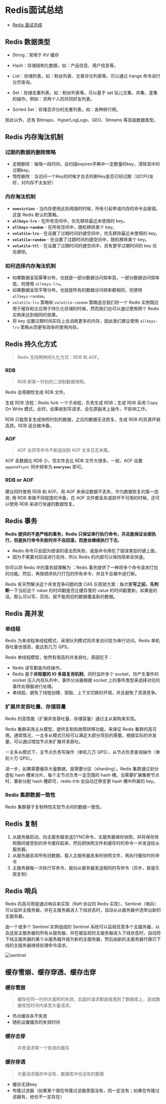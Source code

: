 # Redis面试总结

- [Redis 面试总结](https://dunwu.github.io/db-tutorial/nosql/redis/redis-interview.html#redis-%E6%95%B0%E6%8D%AE%E7%B1%BB%E5%9E%8B)

## Redis 数据类型

- String：常用于 KV 缓存

- Hash：存储结构化数据，如：产品信息、用户信息等。

- List：存储列表，如：粉丝列表、文章评论列表等。可以通过 lrange 命令进行分页查询。

- Set：存储去重列表，如：粉丝列表等。可以基于 set 玩儿交集、并集、差集的操作。例如：求两个人的共同好友列表。

- Sorted Set：存储含评分的去重列表，如：各种排行榜。

除此以外，还有 Bitmaps、HyperLogLogs、GEO、Streams 等高级数据类型。

## Redis 内存淘汰机制

### 过期的数据的删除策略

- 定期删除：每隔一段时间，会扫描expires字典中一定数量的key，清除其中的过期key。
- 惰性删除：当访问一个Key的时候才会去判断Key是否已经过期（对CPU友好，对内存不太友好）

### 内存淘汰机制

- **`noeviction`** - 当内存使用达到阈值的时候，所有引起申请内存的命令会报错。这是 Redis 默认的策略。
- **`allkeys-lru`** - 在所有空间中，优先移除最近未使用的 key。
- **`allkeys-random`** - 在所有空间中，随机移除某个 key。
- **`volatile-lru`** - 在设置了过期时间的键空间中，优先移除最近未使用的 key。
- **`volatile-random`** - 在设置了过期时间的键空间中，随机移除某个 key。
- **`volatile-ttl`** - 在设置了过期时间的键空间中，具有更早过期时间的 key 优先移除。

### 如何选择内存淘汰机制

- 如果数据呈现幂等分布，也就是一部分数据访问频率高，一部分数据访问频率低，则使用 `allkeys-lru`。
- 如果数据呈现平等分布，也就是所有的数据访问频率都相同，则使用 `allkeys-random`。
- `volatile-lru` 策略和 `volatile-random` 策略适合我们将一个 Redis 实例既应用于缓存和又应用于持久化存储的时候，然而我们也可以通过使用两个 Redis 实例来达到相同的效果。
- 将 key 设置过期时间实际上会消耗更多的内存，因此我们建议使用 `allkeys-lru` 策略从而更有效率的使用内存。

## Redis 持久化方式

> Redis 支持两种持久化方式：RDB 和 AOF。

### RDB

> RDB 即某一时刻的二进制数据快照。

Redis 会周期性生成 RDB 文件。

生成 RDB 流程：Redis fork 一个子进程，负责生成 RDB；生成 RDB 采用 Copy On Write 模式，此时，如果收到写请求，会在原副本上操作，不影响工作。

RDB 只能恢复生成快照时刻的数据，之后的数据无法恢复。生成 RDB 的资源开销高昂。RDB 适合做冷备。

### AOF

> AOF 会将写命令不断追加到 AOF 文本日志末尾。

AOF 丢数据比 RDB 少，但文件会比 RDB 文件大很多。一般，AOF 设置 `appendfsync` 同步频率为 **`everysec`** 即可。

### RDB or AOF

建议同时使用 RDB 和 AOF。用 AOF 来保证数据不丢失，作为数据恢复的第一选择; 用 RDB 来做不同程度的冷备，在 AOF 文件都丢失或损坏不可用的时候，还可以使用 RDB 来进行快速的数据恢复。

## Redis 事务

**Redis 提供的不是严格的事务，Redis 只保证串行执行命令，并且能保证全部执行，但是执行命令失败时并不会回滚，而是会继续执行下去**。

- Redis 命令只会因为错误的语法而失败，或是命令用在了错误类型的键上面。
- 因为不需要对回滚进行支持，所以 Redis 的内部可以保持简单且快速。

你可以将 Redis 中的事务就理解为 ：Redis 事务提供了一种将多个命令请求打包的功能。然后，再按顺序执行打包的所有命令，并且不会被中途打断。

Redis 有天然解决这个并发竞争问题的类 CAS 乐观锁方案：每次要**写之前，先判断**一下当前这个 value 的时间戳是否比缓存里的 value 的时间戳要新。如果是的话，那么可以写，否则，就不能用旧的数据覆盖新的数据。



##  Redis 高并发

### 单线程

Redis 为单进程单线程模式，采用队列模式将并发访问变为串行访问。Redis 单机吞吐量也很高，能达到几万 QPS。

Redis 单线程模型，依然有很高的并发吞吐，原因在于：

- Redis 读写都是内存操作。
- Redis 基于**非阻塞的 IO 多路复用机制**，同时监听多个 socket，将产生事件的 socket 压入内存队列中，事件分派器根据 socket 上的事件类型来选择对应的事件处理器进行处理。
- 单线程，避免了线程创建、销毁、上下文切换的开销，并且避免了资源竞争。

### 扩展并发吞吐量、存储容量

Redis 的高性能（扩展并发吞吐量、存储容量）通过主从架构来实现。

Redis 集群采用主从模型，提供复制和故障转移功能，来保证 Redis 集群的高可用。通常情况，一主多从模式已经可以满足大部分项目的需要。根据实际的并发量，可以通过增加节点来扩展并发吞吐。

一主多从模式下，主节点负责写操作（单机几万 QPS），从节点负责查询操作（单机十万 QPS）。

进一步，如果需要缓存大量数据，就需要分区（sharding）。Redis 集群通过划分虚拟 hash 槽来分片，每个主节点负责一定范围的 hash 槽。当需要扩展集群节点时，重新分配 hash 槽即可，redis-trib 会自动迁移变更 hash 槽中所属的 key。

### Redis 集群数据一致性

Redis 集群基于复制特性实现节点间的数据一致性。

##  Redis 复制

1. 从服务器启动，向主服务器发送SYNC命令，主服务器保存快照，并将保存快照期间接受到的命令缓存起来，然后把快照文件和缓存时的命令一并发送给从服务器。
2. 从服务器丢弃所有旧数据，载入主服务器发来的快照文件，再执行缓存时的命令
3. 主服务器每一次执行写命令，就向从服务器发送相同的写命令（异步，故是乐观复制）

## Redis 哨兵

Redis 的高可用是通过哨兵来实现（Raft 协议的 Redis 实现）。Sentinel（哨兵）可以监听主服务器，并在主服务器进入下线状态时，自动从从服务器中选举出新的主服务器。

由一个或多个 Sentinel 实例组成的 Sentinel 系统可以监视任意多个主服务器，以及这些主服务器的所有从服务器，并在被监视的主服务器进入下线状态时，自动将下线主服务器的某个从服务器升级为新的主服务器，然后由新的主服务器代替已下线的主服务器继续处理命令请求。

![sentinel](https://cdn.jsdelivr.net/gh/mouweng/FigureBed/img/20220310004133.png)

## 缓存雪崩、缓存穿透、缓存击穿

### 缓存雪崩

> 缓存在同一时间大面积的失效，后面的请求都直接落到了数据库上，造成数据库短时间内承受大量请求。

- 热点缓存永不失效
- 随机设置缓存的失效时间

### 缓存击穿

> 并发请求某一个失效的缓存

### 缓存穿透

> 大量请求缓存中没有，数据库中也没有的数据

- 缓存无效key
- 布隆过滤器（如果某个值在布隆过滤器里面没有，则一定没有；如果在布隆过滤器有，他也不一定存在）

